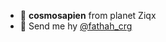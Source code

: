 - 🚀  **cosmosapien** from planet Ziqx
- 👋  Send me hy [@fathah_crg](https://instagram.com/fathah_crg)

<!---
fathah/fathah is a ✨ special ✨ repository because its `README.md` (this file) appears on your GitHub profile.
You can click the Preview link to take a look at your changes.
--->
